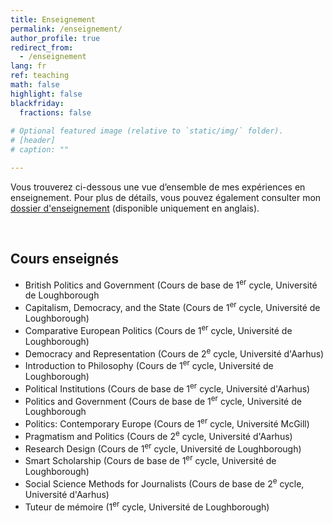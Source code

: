 ```yaml
---
title: Enseignement
permalink: /enseignement/
author_profile: true
redirect_from:
  - /enseignement
lang: fr
ref: teaching
math: false
highlight: false
blackfriday:
  fractions: false
  
# Optional featured image (relative to `static/img/` folder).
# [header]
# caption: ""

---
```


Vous trouverez ci-dessous une vue d’ensemble de mes expériences en enseignement. Pour plus de détails, vous pouvez également consulter mon [dossier d'enseignement](https://anthonykevins.github.io/files/Teaching_Portfolio.pdf) (disponible uniquement en anglais).

&nbsp;

## Cours enseignés

- British Politics and Government (Cours de base de 1<sup>er</sup> cycle, Université de Loughborough
- Capitalism, Democracy, and the State (Cours de 1<sup>er</sup> cycle, Université de Loughborough)
- Comparative European Politics (Cours de 1<sup>er</sup> cycle, Université de Loughborough)
- Democracy and Representation (Cours de 2<sup>e</sup> cycle, Université d'Aarhus)
- Introduction to Philosophy (Cours de 1<sup>er</sup> cycle, Université de Loughborough)
- Political Institutions (Cours de base de 1<sup>er</sup> cycle, Université d'Aarhus)
- Politics and Government (Cours de base de 1<sup>er</sup> cycle, Université de Loughborough
- Politics: Contemporary Europe (Cours de 1<sup>er</sup> cycle, Université McGill)
- Pragmatism and Politics (Cours de 2<sup>e</sup> cycle, Université d'Aarhus)
- Research Design (Cours de 1<sup>er</sup> cycle, Université de Loughborough)
- Smart Scholarship (Cours de base de 1<sup>er</sup> cycle, Université de Loughborough)
- Social Science Methods for Journalists (Cours de base de 2<sup>e</sup> cycle, Université d'Aarhus)
- Tuteur de mémoire (1<sup>er</sup> cycle, Université de Loughborough)
